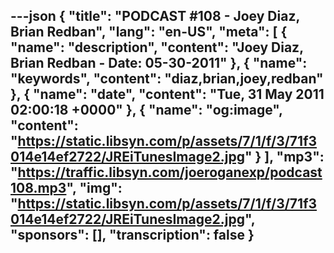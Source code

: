 ---json
{
  "title": "PODCAST #108 - Joey Diaz, Brian Redban",
  "lang": "en-US",
  "meta": [
    {
      "name": "description",
      "content": "Joey Diaz, Brian Redban - Date: 05-30-2011"
    },
    {
      "name": "keywords",
      "content": "diaz,brian,joey,redban"
    },
    {
      "name": "date",
      "content": "Tue, 31 May 2011 02:00:18 +0000"
    },
    {
      "name": "og:image",
      "content": "https://static.libsyn.com/p/assets/7/1/f/3/71f3014e14ef2722/JREiTunesImage2.jpg"
    }
  ],
  "mp3": "https://traffic.libsyn.com/joeroganexp/podcast108.mp3",
  "img": "https://static.libsyn.com/p/assets/7/1/f/3/71f3014e14ef2722/JREiTunesImage2.jpg",
  "sponsors": [],
  "transcription": false
}
---
<episode-header />

<timemark seconds="0" />

<transcribe-call-to-action />

<episode-footer />